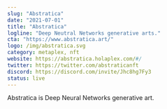 ```yaml
---
slug: "Abstratica"
date: "2021-07-01"
title: "Abstratica"
logline: "Deep Neutral Networks generative arts."
cta: "https://www.abstratica.art/"
logo: /img/abstratica.svg
category: metaplex, nft
website: https://abstratica.holaplex.com/#/
twitter: https://twitter.com/abstraticanft
discord: https://discord.com/invite/Jhc8hg7Fy3
status: live
---
```


Abstratica is Deep Neural Networks generative art.
